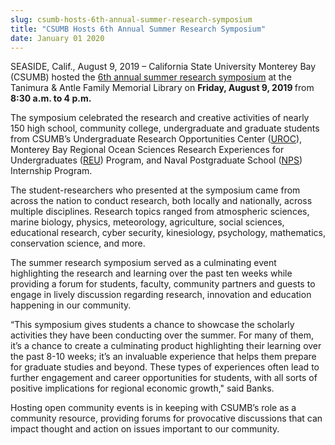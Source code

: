 ```yaml
---
slug: csumb-hosts-6th-annual-summer-research-symposium
title: "CSUMB Hosts 6th Annual Summer Research Symposium"
date: January 01 2020
---
```


<p>SEASIDE, Calif., August 9, 2019 – California State University Monterey Bay (CSUMB) hosted the <a href="https://csumb.edu/uroc/summer-research-symposium">6th annual summer research symposium</a> at the Tanimura &amp; Antle Family Memorial Library on <b>Friday, August 9, 2019 </b>from <b>8:30 a.m. to 4 p.m.</b></p><p>The symposium celebrated the research and creative activities of nearly 150 high school, community college, undergraduate and graduate students from CSUMB’s Undergraduate Research Opportunities Center (<a href="https://csumb.edu/uroc?_redirected=">UROC</a>), Monterey Bay Regional Ocean Sciences Research Experiences for Undergraduates (<a href="https://csumb.edu/reu?_redirected=">REU</a>) Program, and Naval Postgraduate School (<a href="https://my.nps.edu/web/stem/internships">NPS</a>) Internship Program.</p><p>The student-researchers who presented at the symposium came from across the nation to conduct research, both locally and nationally, across multiple disciplines. Research topics ranged from atmospheric sciences, marine biology, physics, meteorology, agriculture, social sciences, educational research, cyber security, kinesiology, psychology, mathematics, conservation science, and more.</p><p>The summer research symposium served as a culminating event highlighting the research and learning over the past ten weeks while providing a forum for students, faculty, community partners and guests to engage in lively discussion regarding research, innovation and education happening in our community.</p><p>“This symposium gives students a chance to showcase the scholarly activities they have been conducting over the summer. For many of them, it’s a chance to create a culminating product highlighting their learning over the past 8-10 weeks; it’s an invaluable experience that helps them prepare for graduate studies and beyond. These types of experiences often lead to further engagement and career opportunities for students, with all sorts of positive implications for regional economic growth," said Banks.</p><p>Hosting open community events is in keeping with CSUMB’s role as a community resource, providing forums for provocative discussions that can impact thought and action on issues important to our community.</p>
